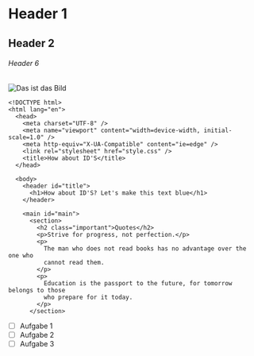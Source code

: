 # Header 1
## Header 2
###### Header 6

![Das ist das Bild](https://cdn.pixabay.com/photo/2023/08/29/19/42/goose-8222013_640.jpg)

```
<!DOCTYPE html>
<html lang="en">
  <head>
    <meta charset="UTF-8" />
    <meta name="viewport" content="width=device-width, initial-scale=1.0" />
    <meta http-equiv="X-UA-Compatible" content="ie=edge" />
    <link rel="stylesheet" href="style.css" />
    <title>How about ID'S</title>
  </head>

  <body>
    <header id="title">
      <h1>How about ID'S? Let's make this text blue</h1>
    </header>

    <main id="main">
      <section>
        <h2 class="important">Quotes</h2>
        <p>Strive for progress, not perfection.</p>
        <p>
          The man who does not read books has no advantage over the one who
          cannot read them.
        </p>
        <p>
          Education is the passport to the future, for tomorrow belongs to those
          who prepare for it today.
        </p>
      </section>
```

- [ ] Aufgabe 1
- [ ] Aufgabe 2
- [ ] Aufgabe 3
